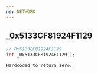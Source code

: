 ```yaml
---
ns: NETWORK
---
```

## _0x5133CF81924F1129

```c
// 0x5133CF81924F1129
int _0x5133CF81924F1129();
```

```
Hardcoded to return zero.
```

